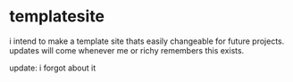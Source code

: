# templatesite

i intend to make a template site thats easily changeable for future projects. updates will come whenever me or richy remembers this exists.

update: i forgot about it
